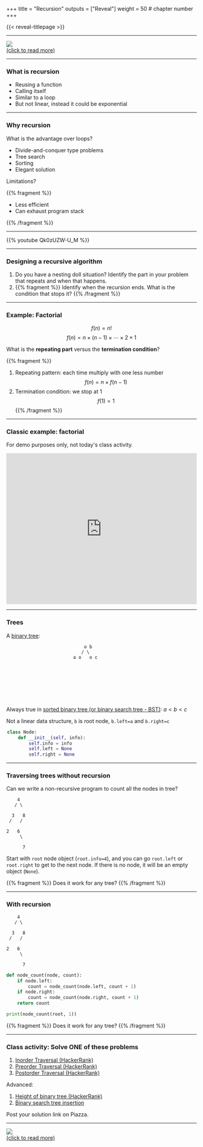 +++
title = "Recursion"
outputs = ["Reveal"]
weight = 50 # chapter number
+++

<style>
div.goat > svg {
    width: 200px; max-height: 200px; margin-left: auto; margin-right: auto;
}
</style>

{{< reveal-titlepage >}}
  
---

[![](https://www.smbc-comics.com/comics/1562409923-20190706.png)<br>
(click to read more)](http://smbc-comics.com/comic/recursion)

---

### What is recursion

- Reusing a function
- Calling itself
- Similar to a loop
- But not linear, instead it could be exponential


---

### Why recursion

What is the advantage over loops?
- Divide-and-conquer type problems
- Tree search
- Sorting
- Elegant solution

Limitations?

{{% fragment %}}

- Less efficient
- Can exhaust program stack

{{% /fragment %}}

---

{{% youtube Qk0zUZW-U_M %}}

---

### Designing a recursive algorithm

1. Do you have a nesting doll situation? Identify the part in your problem that repeats and when that happens. 
1. {{% fragment %}} Identify when the recursion ends. What is the condition that stops it? {{% /fragment %}}

---

### Example: Factorial

$$f(n)=n!$$
$$f(n)=n\times{}(n-1)\times\cdots\times{}2\times{}1$$

What is the **repeating part** versus the **termination condition**?

{{% fragment %}}
1. Repeating pattern: each time multiply with one less number $$f(n)=n\times f(n-1)$$
1. Termination condition: we stop at 1 $$f(1)=1$$
{{% /fragment %}}

---

### Classic example: factorial

For demo purposes only, not today's class activity.
<iframe height="400px" width="100%" src="https://repl.it/@cengique/Recursion-factorial?lite=true" scrolling="no" frameborder="no" allowtransparency="true" allowfullscreen="true" sandbox="allow-forms allow-pointer-lock allow-popups allow-same-origin allow-scripts allow-modals"></iframe>

---

### Trees

A [binary tree](https://en.wikipedia.org/wiki/Binary_tree):

<div style="width: 150px; height: 150px; margin-left: auto; margin-right: auto">

```goat
    o b 
   / \
a o   o c
```
</div>

Always true in [sorted binary tree (or binary search tree - BST)](https://en.wikipedia.org/wiki/Binary_search_tree):
$a<b<c$

Not a linear data structure, `b` is root node, `b.left=a` and `b.right=c`

<div style="width: 500px; margin-left: auto; margin-right: auto">

```python
class Node:
    def __init__(self, info): 
        self.info = info
        self.left = None
        self.right = None 
```

</div>

---

### Traversing trees without recursion

Can we write a non-recursive program to count all the nodes in tree?


```goat
    4 
   / \
   
  3   8 
 /   /
 
2   6
     \
     
      7
```

Start with `root` node object (`root.info=4`), and you can go `root.left` or `root.right` to get to the next node. If there is no node, it will be an empty object (`None`).

{{% fragment %}}
Does it work for any tree?
{{% /fragment %}}

---

### With recursion

```goat
    4 
   / \
   
  3   8 
 /   /
 
2   6
     \
     
      7
```

```python
def node_count(node, count):
    if node.left:
        count = node_count(node.left, count + 1)
    if node.right:
        count = node_count(node.right, count + 1)
    return count

print(node_count(root, 1))
```

{{% fragment %}}
Does it work for any tree?
{{% /fragment %}}

---

### Class activity: Solve ONE of these problems

1. [Inorder Traversal (HackerRank)](https://www.hackerrank.com/challenges/tree-inorder-traversal/problem?isFullScreen=true)
1. [Preorder Traversal (HackerRank)](https://www.hackerrank.com/challenges/tree-preorder-traversal/problem?isFullScreen=true)
1. [Postorder Traversal (HackerRank)](https://www.hackerrank.com/challenges/tree-postorder-traversal/problem?isFullScreen=true)

Advanced:
1. [Height of binary tree (HackerRank)](https://www.hackerrank.com/challenges/tree-height-of-a-binary-tree/problem?isFullScreen=true)
1. [Binary search tree insertion](https://www.hackerrank.com/challenges/binary-search-tree-insertion/problem?isFullScreen=true)

Post your solution link on Piazza.

---

[![](https://imgs.xkcd.com/comics/fixing_problems.png)<br>
(click to read more)](https://xkcd.com/1739/)


